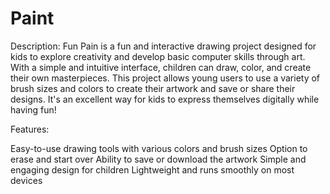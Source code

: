# Paint
Description: Fun Pain is a fun and interactive drawing project designed for kids to explore creativity and develop basic computer skills through art. With a simple and intuitive interface, children can draw, color, and create their own masterpieces. This project allows young users to use a variety of brush sizes and colors to create their artwork and save or share their designs. It's an excellent way for kids to express themselves digitally while having fun!

Features:

Easy-to-use drawing tools with various colors and brush sizes
Option to erase and start over
Ability to save or download the artwork
Simple and engaging design for children
Lightweight and runs smoothly on most devices 
